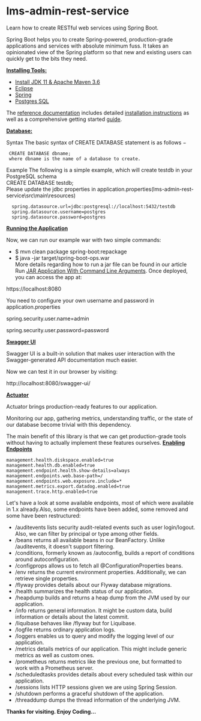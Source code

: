 # lms-admin-rest-service
Learn how to create RESTful web services using Spring Boot.

Spring Boot helps you to create Spring-powered, production-grade applications and services with absolute minimum fuss. It takes an opinionated view of the Spring platform so that new and existing users can quickly get to the bits they need.

**<ins>Installing Tools:</ins>**

* [Install JDK 11 & Apache Maven 3.6](https://anote.dev/install-jdk-11-apache-maven-3-6/)
* [Eclipse](https://www.guru99.com/install-eclipse-java.html)
* [Spring](https://www.eclipse.org/community/eclipse_newsletter/2018/february/springboot.php)
* [Postgres SQL](https://www.postgresqltutorial.com/install-postgresql/)

The [reference documentation](https://docs.spring.io/spring-boot/docs/current-SNAPSHOT/reference/html/) includes detailed [installation instructions](https://docs.spring.io/spring-boot/docs/current-SNAPSHOT/reference/html/getting-started.html#getting-started.installing) as well as a comprehensive getting started [guide](https://docs.spring.io/spring-boot/docs/current-SNAPSHOT/reference/html/getting-started.html#getting-started.first-application).

**<ins>Database:</ins>**

  Syntax
    The basic syntax of CREATE DATABASE statement is as follows −

 
     CREATE DATABASE dbname;
     where dbname is the name of a database to create.

  Example
    The following is a simple example, which will create testdb in your PostgreSQL schema<br>
      CREATE DATABASE testdb;
    <BR>Please update the jdbc properties in application.properties(lms-admin-rest-service\src\main\resources)
    
      spring.datasource.url=jdbc:postgresql://localhost:5432/testdb
      spring.datasource.username=postgres
      spring.datasource.password=postgres

**<ins>Running the Application</ins>**
  
Now, we can run our example war with two simple commands:

* $ mvn clean package spring-boot:repackage
* $ java -jar target/spring-boot-ops.war
<BR>More details regarding how to run a jar file can be found in our article Run [JAR Application With Command Line Arguments](https://www.baeldung.com/java-run-jar-with-arguments).
Once deployed, you can access the app at:

https://localhost:8080

You need to configure your own username and password in application.properties
  
  spring.security.user.name=admin

  spring.security.user.password=password
 
  **<ins>Swagger UI</ins>**
  
  Swagger UI is a built-in solution that makes user interaction with the Swagger-generated API documentation much easier.
  
  Now we can test it in our browser by visiting:

  http://localhost:8080/swagger-ui/
  
  **<ins>Actuator</ins>**
  
  Actuator brings production-ready features to our application.

  Monitoring our app, gathering metrics, understanding traffic, or the state of our database become trivial with this dependency.

  The main benefit of this library is that we can get production-grade tools without having to actually implement these features ourselves.
    **<ins>Enabling Endpoints</ins>**
  
    management.health.diskspace.enabled=true
    management.health.db.enabled=true
    management.endpoint.health.show-details=always
    management.endpoints.web.base-path=/
    management.endpoints.web.exposure.include=*
    management.metrics.export.datadog.enabled=true
    management.trace.http.enabled=true
  
  Let's have a look at some available endpoints, most of which were available in 1.x already.Also, some endpoints have been added, some removed and some have been restructured:
  - /auditevents lists security audit-related events such as user login/logout. Also, we can filter by principal or type among other fields.
  - /beans returns all available beans in our BeanFactory. Unlike /auditevents, it doesn't support filtering.
  - /conditions, formerly known as /autoconfig, builds a report of conditions around autoconfiguration.
  - /configprops allows us to fetch all @ConfigurationProperties beans.
  - /env returns the current environment properties. Additionally, we can retrieve single properties.
  - /flyway provides details about our Flyway database migrations.
  - /health summarizes the health status of our application.
  - /heapdump builds and returns a heap dump from the JVM used by our application.
  - /info returns general information. It might be custom data, build information or details about the latest commit.
  - /liquibase behaves like /flyway but for Liquibase.
  - /logfile returns ordinary application logs.
  - /loggers enables us to query and modify the logging level of our application.
  - /metrics details metrics of our application. This might include generic metrics as well as custom ones.
  - /prometheus returns metrics like the previous one, but formatted to work with a Prometheus server.
  - /scheduledtasks provides details about every scheduled task within our application.
  - /sessions lists HTTP sessions given we are using Spring Session.
  - /shutdown performs a graceful shutdown of the application.
  - /threaddump dumps the thread information of the underlying JVM.
  
  **Thanks for visiting. Enjoy Coding...**
  
 
  

